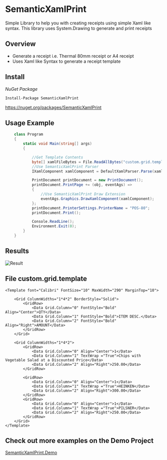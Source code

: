 # SemanticXamlPrint

Simple Library to help you with creating receipts using simple Xaml like syntax. This library uses System.Drawing to generate and print receipts

## Overview

* Generate a receipt i.e. Thermal 80mm receipt or A4 receipt
* Uses Xaml like Syntax to generate a receipt template

## Install 

*NuGet Package*
```
Install-Package SemanticXamlPrint
```
https://nuget.org/packages/SemanticXamlPrint

## Usage Example

```cs
    class Program
    {
        static void Main(string[] args)
        {

            //Get Template Contents
            byte[] xamlFileBytes = File.ReadAllBytes("custom.grid.template");
            //Use SemanticXamlPrint Parser 
            IXamlComponent xamlComponent = DefaultXamlParser.Parse(xamlFileBytes);

            PrintDocument printDocument = new PrintDocument();
            printDocument.PrintPage += (obj, eventAgs) =>
            {
                //Use SemanticXamlPrint Draw Extension 
                eventAgs.Graphics.DrawXamlComponent(xamlComponent);
            };
            printDocument.PrinterSettings.PrinterName = "POS-80";
            printDocument.Print();

            Console.ReadLine();
            Environment.Exit(0);
        }
    }
```

## Results

![Result](https://github.com/swagfin/SemanticXamlPrint/blob/a3a0b443bc8e1c7d3eb9ee6b9e9a92643a14901d/Screenshots/sample-grid.jpg)


## File custom.grid.template
```xaml
<Template font="Calibri" FontSize="10" MaxWidth="290" MarginTop="10">

	<Grid ColumnWidths="1*4*2" BorderStyle="Solid">
		<GridRow>
			<Data Grid.Column="0" FontStyle="Bold" Align="Center">QTY</Data>
			<Data Grid.Column="1" FontStyle="Bold">ITEM DESC.</Data>
			<Data Grid.Column="2" FontStyle="Bold" Align="Right">AMOUNT</Data>
		</GridRow>
	</Grid>

	<Grid ColumnWidths="1*4*2">
		<GridRow>
			<Data Grid.Column="0" Align="Center">1</Data>
			<Data Grid.Column="1" TextWrap ="True">Chips with Vegetable Salad at a Discounted Price</Data>
			<Data Grid.Column="2" Align="Right">250.00</Data>
		</GridRow>

		<GridRow>
			<Data Grid.Column="0" Align="Center">1</Data>
			<Data Grid.Column="1" TextWrap ="True">HEINKEN</Data>
			<Data Grid.Column="2" Align="Right">300.00</Data>
		</GridRow>
		<GridRow>
			<Data Grid.Column="0" Align="Center">1</Data>
			<Data Grid.Column="1" TextWrap ="True">PILSNER</Data>
			<Data Grid.Column="2" Align="Right">250.00</Data>
		</GridRow>
	</Grid>
</Template>
```

## Check out more examples on the Demo Project
[SemanticXamlPrint.Demo](https://github.com/swagfin/SemanticXamlPrint/tree/master/SemanticXamlPrint.Demo)
